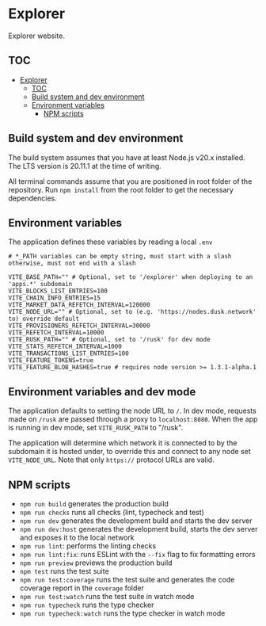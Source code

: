 # Explorer

Explorer website.

## TOC

- [Explorer](#explorer)
  - [TOC](#toc)
  - [Build system and dev environment](#build-system-and-dev-environment)
  - [Environment variables](#environment-variables)
    - [NPM scripts](#npm-scripts)

## Build system and dev environment

The build system assumes that you have at least Node.js v20.x installed. The LTS version is 20.11.1 at the time of writing.

All terminal commands assume that you are positioned in root folder of the repository.
Run `npm install` from the root folder to get the necessary dependencies.

## Environment variables

The application defines these variables by reading a local `.env`

```
# *_PATH variables can be empty string, must start with a slash otherwise, must not end with a slash

VITE_BASE_PATH="" # Optional, set to '/explorer' when deploying to an 'apps.*' subdomain
VITE_BLOCKS_LIST_ENTRIES=100
VITE_CHAIN_INFO_ENTRIES=15
VITE_MARKET_DATA_REFETCH_INTERVAL=120000
VITE_NODE_URL="" # Optional, set to (e.g. 'https://nodes.dusk.network' to) override default
VITE_PROVISIONERS_REFETCH_INTERVAL=30000
VITE_REFETCH_INTERVAL=10000
VITE_RUSK_PATH="" # Optional, set to '/rusk' for dev mode
VITE_STATS_REFETCH_INTERVAL=1000
VITE_TRANSACTIONS_LIST_ENTRIES=100
VITE_FEATURE_TOKENS=true
VITE_FEATURE_BLOB_HASHES=true # requires node version >= 1.3.1-alpha.1
```

## Environment variables and dev mode

The application defaults to setting the node URL to `/`. In dev mode, requests made on `/rusk` are passed through a proxy to `localhost:8080`. When the app is running in dev mode, set `VITE_RUSK_PATH` to "/rusk".

The application will determine which network it is connected to by the subdomain it is hosted under, to override this and connect to any node set `VITE_NODE_URL`. Note that only `https://` protocol URLs are valid.

## NPM scripts

- `npm run build` generates the production build
- `npm run checks` runs all checks (lint, typecheck and test)
- `npm run dev` generates the development build and starts the dev server
- `npm run dev:host` generates the development build, starts the dev server and exposes it to the local network
- `npm run lint`: performs the linting checks
- `npm run lint:fix`: runs ESLint with the `--fix` flag to fix formatting errors
- `npm run preview` previews the production build
- `npm test` runs the test suite
- `npm run test:coverage` runs the test suite and generates the code coverage report in the `coverage` folder
- `npm run test:watch` runs the test suite in watch mode
- `npm run typecheck` runs the type checker
- `npm run typecheck:watch` runs the type checker in watch mode

